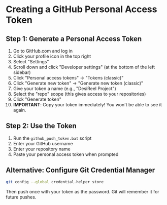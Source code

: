 # Creating a GitHub Personal Access Token

## Step 1: Generate a Personal Access Token
1. Go to GitHub.com and log in
2. Click your profile icon in the top right
3. Select "Settings"
4. Scroll down and click "Developer settings" (at the bottom of the left sidebar)
5. Click "Personal access tokens" → "Tokens (classic)"
6. Click "Generate new token" → "Generate new token (classic)"
7. Give your token a name (e.g., "DesiReel Project")
8. Select the "repo" scope (this gives access to your repositories)
9. Click "Generate token"
10. **IMPORTANT**: Copy your token immediately! You won't be able to see it again.

## Step 2: Use the Token
1. Run the `github_push_token.bat` script
2. Enter your GitHub username
3. Enter your repository name
4. Paste your personal access token when prompted

## Alternative: Configure Git Credential Manager
```bash
git config --global credential.helper store
```
Then push once with your token as the password. Git will remember it for future pushes.